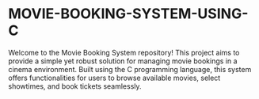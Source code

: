 # MOVIE-BOOKING-SYSTEM-USING-C
Welcome to the Movie Booking System repository! This project aims to provide a simple yet robust solution for managing movie bookings in a cinema environment. Built using the C programming language, this system offers functionalities for users to browse available movies, select showtimes, and book tickets seamlessly.
